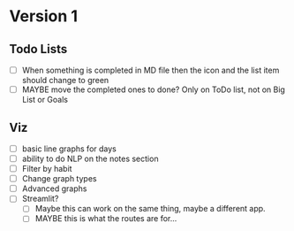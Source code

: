 # Version 1

## Todo Lists

- [ ] When something is completed in MD file then the icon and the list item should change to green
- [ ] MAYBE move the completed ones to done?  Only on ToDo list, not on Big List or Goals

## Viz

- [ ] basic line graphs for days
- [ ] ability to do NLP on the notes section
- [ ] Filter by habit
- [ ] Change graph types
- [ ] Advanced graphs
- [ ] Streamlit?
  - [ ] Maybe this can work on the same thing, maybe a different app.
  - [ ] MAYBE this is what the routes are for...